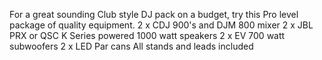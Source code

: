 For a great sounding Club style DJ pack on a budget, try this Pro level package of quality equipment.
2 x CDJ 900's and DJM 800 mixer
2 x JBL PRX or QSC K Series powered 1000 watt speakers
2 x EV 700 watt subwoofers
2 x LED Par cans
All stands and leads included
